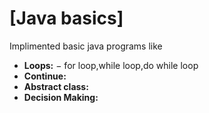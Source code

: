 # [Java basics]
Implimented basic java programs like 

* **Loops:** − for loop,while loop,do while loop
* **Continue:**
* **Abstract class:**
* **Decision Making:**



